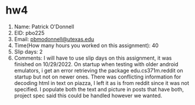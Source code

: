 # hw4

1. Name: Patrick O'Donnell
2. EID: pbo225
3. Email: pbmodonnell@utexas.edu
4. Time(How many hours you worked on this assignment): 40
5. Slip days: 2
6. Comments: I will have to use slip days on this assignment, it was finished on 10/29/2022. 
  On startup when testing with older android emulators, i get an error retrieving the package edu.cs371m.reddit on startup but not on newer ones.
  There was conflicting information for decoding html in text on piazza, I left it as is from reddit since it was not specified.
  I populate both the text and picture in posts that have both, project spec said this could be handled however we wanted.
